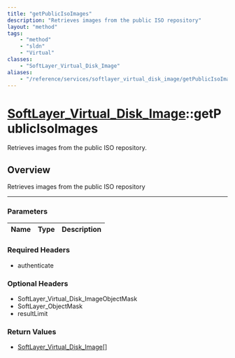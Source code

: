 ```yaml
---
title: "getPublicIsoImages"
description: "Retrieves images from the public ISO repository"
layout: "method"
tags:
    - "method"
    - "sldn"
    - "Virtual"
classes:
    - "SoftLayer_Virtual_Disk_Image"
aliases:
    - "/reference/services/softlayer_virtual_disk_image/getPublicIsoImages"
---
```

# [SoftLayer_Virtual_Disk_Image](/reference/services/SoftLayer_Virtual_Disk_Image)::getPublicIsoImages

Retrieves images from the public ISO repository.


## Overview 
Retrieves images from the public ISO repository 

-----

### Parameters 
|Name | Type | Description |
| --- | --- | --- |


### Required Headers
* authenticate


### Optional Headers
* SoftLayer_Virtual_Disk_ImageObjectMask
* SoftLayer_ObjectMask
* resultLimit

### Return Values
* <a href='/reference/datatypes/SoftLayer_Virtual_Disk_Image'>SoftLayer_Virtual_Disk_Image[] </a>




